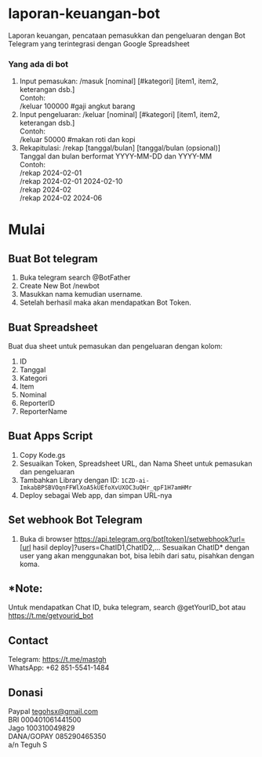 # laporan-keuangan-bot
Laporan keuangan, pencataan pemasukkan dan pengeluaran dengan Bot Telegram yang terintegrasi dengan Google Spreadsheet

### Yang ada di bot
1. Input pemasukan: /masuk [nominal] [#kategori] [item1, item2, keterangan dsb.] <br>
   Contoh:  <br>
      /keluar 100000 #gaji angkut barang <br>
2. Input pengeluaran: /keluar [nominal] [#kategori] [item1, item2, keterangan dsb.] <br>
   Contoh:  <br>
      /keluar 50000 #makan roti dan kopi <br>
3. Rekapitulasi: /rekap [tanggal/bulan] [tanggal/bulan (opsional)] <br>
   Tanggal dan bulan berformat YYYY-MM-DD dan YYYY-MM <br>
   Contoh: <br>
      /rekap 2024-02-01<br>
      /rekap 2024-02-01 2024-02-10<br>
      /rekap 2024-02<br>
      /rekap 2024-02 2024-06<br>


# Mulai

## Buat Bot telegram
1. Buka telegram search @BotFather
2. Create New Bot /newbot
3. Masukkan nama kemudian username.
4. Setelah berhasil maka akan mendapatkan Bot Token.

## Buat Spreadsheet
Buat dua sheet untuk pemasukan dan pengeluaran dengan kolom:
1. ID
2. Tanggal
3. Kategori
4. Item
5. Nominal
6. ReporterID
7. ReporterName

## Buat Apps Script
1. Copy Kode.gs
2. Sesuaikan Token, Spreadsheet URL, dan Nama Sheet untuk pemasukan dan pengeluaran
3. Tambahkan Library dengan ID: <code>1CZD-ai-ImkabBPSBVOqnFFWlXoA5kUEfoXvUXOC3uQHr_qpF1H7amHMr</code>
4. Deploy sebagai Web app, dan simpan URL-nya

## Set webhook Bot Telegram
1. Buka di browser https://api.telegram.org/bot[token]/setwebhook?url=[url hasil deploy]?users=ChatID1,ChatID2,...
Sesuaikan ChatID* dengan user yang akan menggunakan bot, bisa lebih dari satu, pisahkan dengan koma.

## *Note:
Untuk mendapatkan Chat ID, buka telegram, search @getYourID_bot atau https://t.me/getyourid_bot


## Contact
Telegram: https://t.me/mastgh <br>
WhatsApp: +62 851-5541-1484

## Donasi
Paypal tegohsx@gmail.com <br>
BRI 000401061441500 <br>
Jago 100310049829 <br>
DANA/GOPAY 085290465350 <br>
a/n Teguh S
